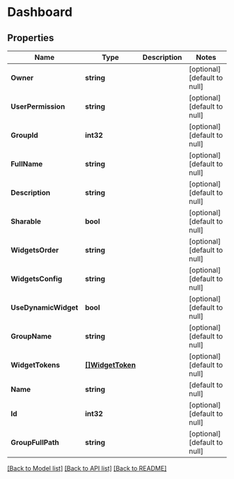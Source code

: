 # Dashboard

## Properties
Name | Type | Description | Notes
------------ | ------------- | ------------- | -------------
**Owner** | **string** |  | [optional] [default to null]
**UserPermission** | **string** |  | [optional] [default to null]
**GroupId** | **int32** |  | [optional] [default to null]
**FullName** | **string** |  | [optional] [default to null]
**Description** | **string** |  | [optional] [default to null]
**Sharable** | **bool** |  | [optional] [default to null]
**WidgetsOrder** | **string** |  | [optional] [default to null]
**WidgetsConfig** | **string** |  | [optional] [default to null]
**UseDynamicWidget** | **bool** |  | [optional] [default to null]
**GroupName** | **string** |  | [optional] [default to null]
**WidgetTokens** | [**[]WidgetToken**](WidgetToken.md) |  | [optional] [default to null]
**Name** | **string** |  | [default to null]
**Id** | **int32** |  | [optional] [default to null]
**GroupFullPath** | **string** |  | [optional] [default to null]

[[Back to Model list]](../README.md#documentation-for-models) [[Back to API list]](../README.md#documentation-for-api-endpoints) [[Back to README]](../README.md)


